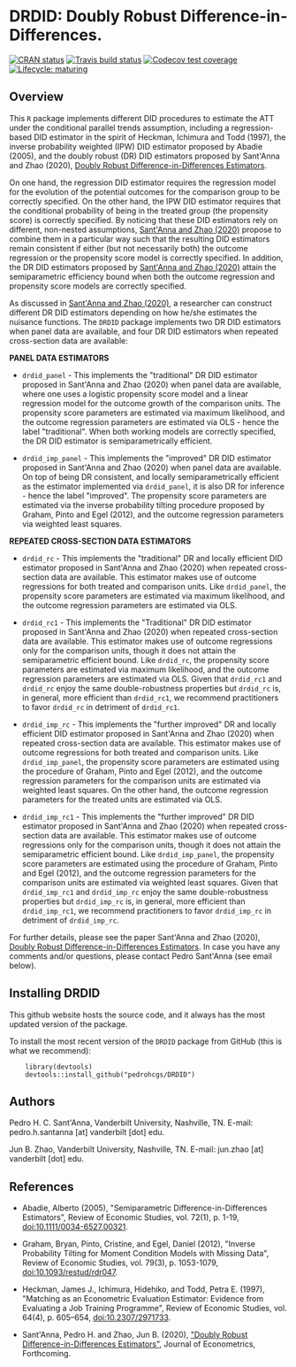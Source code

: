 # DRDID: Doubly Robust Difference-in-Differences.
<!-- badges: start -->
[![CRAN status](https://www.r-pkg.org/badges/version/DRDID)](https://CRAN.R-project.org/package=DRDID)
[![Travis build status](https://travis-ci.com/pedrohcgs/DRDID.svg?branch=master)](https://travis-ci.com/pedrohcgs/DRDID)
[![Codecov test coverage](https://codecov.io/gh/pedrohcgs/DRDID/branch/master/graph/badge.svg)](https://codecov.io/gh/pedrohcgs/DRDID?branch=master)
[![Lifecycle: maturing](https://img.shields.io/badge/lifecycle-maturing-blue.svg)](https://www.tidyverse.org/lifecycle/#maturing)
<!-- badges: end -->

## Overview 


This `R` package implements different DID procedures to estimate the ATT under the conditional parallel trends assumption, including a regression-based DID estimator in the spirit of Heckman, Ichimura and Todd (1997), the inverse probability weighted (IPW) DID estimator proposed by Abadie (2005), and the doubly robust (DR) DID estimators proposed
by Sant'Anna and Zhao (2020), [Doubly Robust Difference-in-Differences Estimators](https://papers.ssrn.com/sol3/papers.cfm?abstract_id=3293315).


On one hand, the regression DID estimator requires the regression model for the evolution of the potential outcomes for the comparison group to be correctly specified. On the other hand, the IPW DID estimator requires that the conditional probability of being in the treated group (the propensity score) is correctly specified. By noticing that these DID estimators rely on different, non-nested assumptions, [Sant'Anna and Zhao (2020)](https://papers.ssrn.com/sol3/papers.cfm?abstract_id=3293315) propose to combine them in a particular way such that the resulting DID estimators remain consistent if either (but not necessarily both) the outcome regression or the propensity score model is correctly specified. In addition, the DR DID estimators proposed by [Sant'Anna and Zhao (2020)](https://papers.ssrn.com/sol3/papers.cfm?abstract_id=3293315) attain the semiparametric efficiency bound when both the outcome regression and propensity score models are correctly specified.


As discussed in [Sant'Anna and Zhao (2020)](https://papers.ssrn.com/sol3/papers.cfm?abstract_id=3293315), a researcher can construct different DR DID estimators depending on how he/she estimates the nuisance functions. The `DRDID` package implements two DR DID estimators when panel data are available, and four DR DID estimators when repeated cross-section data are available:


**PANEL DATA ESTIMATORS**
        
* `drdid_panel` - This implements the "traditional" DR DID estimator proposed in Sant'Anna and Zhao (2020) when panel data are available, where one uses a logistic propensity score model and a linear regression model for the outcome growth of the comparison units. The propensity score parameters are estimated via maximum likelihood, and the outcome regression parameters are estimated via OLS - hence the label "traditional". When both working models are correctly specified, the DR DID estimator is semiparametrically efficient.

* `drdid_imp_panel` - This implements the "improved" DR DID estimator proposed in Sant'Anna and Zhao (2020) when panel data are available. On top of being DR consistent, and locally semiparametrically efficient as the estimator implemented via `drdid_panel`, it is also DR for inference - hence the label "improved". The propensity score parameters are estimated via the inverse probability tilting procedure proposed by Graham, Pinto and Egel (2012), and the outcome regression parameters via weighted least squares.


**REPEATED CROSS-SECTION DATA ESTIMATORS**
        
* `drdid_rc` - This implements the "traditional" DR and locally efficient DID estimator proposed in Sant'Anna and Zhao (2020) when repeated cross-section data are available. This estimator makes use of outcome regressions for both treated and comparison units. Like `drdid_panel`, the propensity score parameters are estimated via maximum likelihood, and the outcome regression parameters are estimated via OLS. 

* `drdid_rc1` - This implements the "Traditional" DR DID estimator proposed in Sant'Anna and Zhao (2020) when repeated cross-section data are available. This estimator makes use of outcome regressions only for the comparison units, though it does not attain the semiparametric efficient bound. Like `drdid_rc`, the propensity score parameters are estimated via maximum likelihood, and the outcome regression parameters are estimated via OLS. Given that `drdid_rc1` and `drdid_rc` enjoy the same double-robustness properties but `drdid_rc` is, in general, more efficient than `drdid_rc1`, we recommend practitioners to favor `drdid_rc` in detriment of `drdid_rc1`.

* `drdid_imp_rc` - This implements the "further improved" DR and locally efficient DID estimator proposed in Sant'Anna and Zhao (2020) when repeated cross-section data are available. This estimator makes use of outcome regressions for both treated and comparison units. Like `drdid_imp_panel`, the propensity score parameters are estimated using the procedure of Graham, Pinto and Egel (2012), and the outcome regression parameters for the comparison units are estimated via weighted least squares. On the other hand, the outcome regression parameters for the treated units are estimated via OLS.

* `drdid_imp_rc1` - This implements the "further improved" DR DID estimator proposed in Sant'Anna and Zhao (2020) when repeated cross-section data are available. This estimator makes use of outcome regressions only for the comparison units, though it does not attain the semiparametric efficient bound. Like `drdid_imp_panel`, the propensity score parameters are estimated using the procedure of Graham, Pinto and Egel (2012), and the outcome regression parameters for the comparison units are estimated via weighted least squares. Given that `drdid_imp_rc1` and `drdid_imp_rc` enjoy the same double-robustness properties but `drdid_imp_rc` is, in general, more efficient than `drdid_imp_rc1`, we recommend practitioners to favor `drdid_imp_rc` in detriment of `drdid_imp_rc`.


For further details, please see the paper Sant'Anna and Zhao (2020), [Doubly Robust Difference-in-Differences Estimators](https://papers.ssrn.com/sol3/papers.cfm?abstract_id=3293315). In case you have any comments and/or questions, please contact Pedro Sant'Anna (see email below).

## Installing DRDID
This github website hosts the source code, and it always has the most updated version of the package.

To install the most recent version of the `DRDID` package from GitHub (this is what we recommend):

        library(devtools)
        devtools::install_github("pedrohcgs/DRDID")
        
## Authors 

Pedro H. C. Sant'Anna, Vanderbilt University, Nashville, TN. E-mail: pedro.h.santanna [at] vanderbilt [dot] edu.

Jun B. Zhao, Vanderbilt University, Nashville, TN. E-mail: jun.zhao [at] vanderbilt [dot] edu.


## References

* Abadie, Alberto (2005), "Semiparametric Difference-in-Differences Estimators", Review of Economic Studies, vol. 72(1), p. 1-19, <doi:10.1111/0034-6527.00321>.

* Graham, Bryan, Pinto, Cristine, and Egel, Daniel (2012), "Inverse Probability Tilting for Moment Condition Models with Missing Data", Review of Economic Studies, vol. 79(3), p. 1053-1079, <doi:10.1093/restud/rdr047>.

* Heckman, James J., Ichimura, Hidehiko, and Todd, Petra E. (1997), "Matching as an Econometric Evaluation Estimator: Evidence from Evaluating a Job Training Programme", Review of Economic Studies, vol. 64(4), p. 605–654, <doi:10.2307/2971733>.

* Sant'Anna, Pedro H. and Zhao, Jun B. (2020), ["Doubly Robust Difference-in-Differences Estimators"](https://papers.ssrn.com/sol3/papers.cfm?abstract_id=3293315), Journal of Econometrics, Forthcoming.

